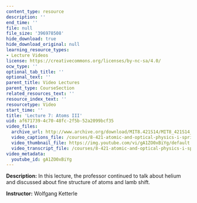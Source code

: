 ```yaml
---
content_type: resource
description: ''
end_time: ''
file: null
file_size: '396978508'
hide_download: true
hide_download_original: null
learning_resource_types:
- Lecture Videos
license: https://creativecommons.org/licenses/by-nc-sa/4.0/
ocw_type: ''
optional_tab_title: ''
optional_text: ''
parent_title: Video Lectures
parent_type: CourseSection
related_resources_text: ''
resource_index_text: ''
resourcetype: Video
start_time: ''
title: 'Lecture 7: Atoms III'
uid: af671739-4c70-48fc-2f5b-52a2099bcf35
video_files:
  archive_url: http://www.archive.org/download/MIT8.421S14/MIT8_421S14_lec07_300k.mp4
  video_captions_file: /courses/8-421-atomic-and-optical-physics-i-spring-2014/691e97b2ce4c58b89b0bcd248e3002e5_gA1ZO0xBiYg.vtt
  video_thumbnail_file: https://img.youtube.com/vi/gA1ZO0xBiYg/default.jpg
  video_transcript_file: /courses/8-421-atomic-and-optical-physics-i-spring-2014/54a89c0c768a1d7033d147becb6751ee_gA1ZO0xBiYg.pdf
video_metadata:
  youtube_id: gA1ZO0xBiYg
---
```


**Description:** In this lecture, the professor continued to talk about helium and discussed about fine structure of atoms and lamb shift.

**Instructor:** Wolfgang Ketterle

